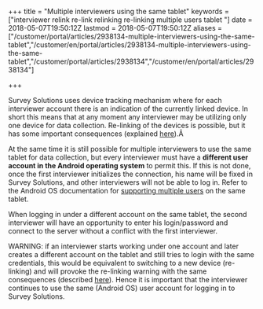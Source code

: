 ﻿+++
title = "Multiple interviewers using the same tablet"
keywords = ["interviewer relink re-link relinking re-linking multiple users tablet "]
date = 2018-05-07T19:50:12Z
lastmod = 2018-05-07T19:50:12Z
aliases = ["/customer/portal/articles/2938134-multiple-interviewers-using-the-same-tablet","/customer/en/portal/articles/2938134-multiple-interviewers-using-the-same-tablet","/customer/portal/articles/2938134","/customer/en/portal/articles/2938134"]

+++

Survey Solutions uses device tracking mechanism where for each
interviewer account there is an indication of the currently linked
device. In short this means that at any moment any interviewer may be
utilizing only one device for data collection. Re-linking of the devices
is possible, but it has some important consequences (explained
[here](http://support.mysurvey.solutions/customer/en/portal/articles/2578016)).Â   
  
At the same time it is still possible for multiple interviewers to use
the same tablet for data collection, but every interviewer must have a
<span class="underline">**different user account in the Android
operating system**</span> to permit this. If this is not done, once the
first interviewer initializes the connection, his name will be fixed in
Survey Solutions, and other interviewers will not be able to log in.
Refer to the Android OS documentation for [supporting multiple
users](https://source.android.com/devices/tech/admin/multi-user) on the
same tablet.  
  
When logging in under a different account on the same tablet, the second
interviewer will have an opportunity to enter his login/password and
connect to the server without a conflict with the first interviewer.  
  
WARNING: if an interviewer starts working under one account and later
creates a different account on the tablet and still tries to login with
the same credentials, this would be equivalent to switching to a new
device (re-linking) and will provoke the re-linking warning with the
same consequences (described
[here](http://support.mysurvey.solutions/customer/en/portal/articles/2578016)).
Hence it is important that the interviewer continues to use the same
(Android OS) user account for logging in to Survey Solutions.
